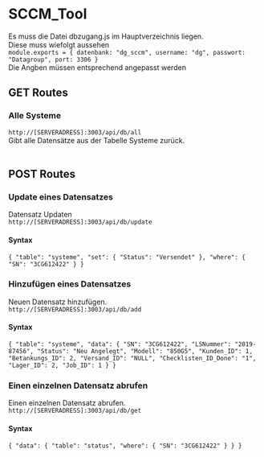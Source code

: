 # SCCM_Tool<br>
Es muss die Datei dbzugang.js im Hauptverzeichnis liegen.<br>
Diese muss wiefolgt aussehen<br>
`module.exports = {
    datenbank: "dg_sccm",
    username: "dg",
    passwort: "Datagroup",
    port: 3306
}`<br>
Die Angben müssen entsprechend angepasst werden<br>
## GET Routes<br>
### Alle Systeme<br>
`http://[SERVERADRESS]:3003/api/db/all`<br>
Gibt alle Datensätze aus der Tabelle Systeme zurück.<br>
<br>
## POST Routes<br>

### Update eines Datensatzes<br>
Datensatz Updaten<br>
`http://[SERVERADRESS]:3003/api/db/update`<br>
#### Syntax<br>
`{
	"table": "systeme",
	"set": {
		"Status": "Versendet"
	},
	"where": {
		"SN": "3CG612422"
	}
}`<br>

### Hinzufügen eines Datensatzes<br>
Neuen Datensatz hinzufügen.<br>
`http://[SERVERADRESS]:3003/api/db/add`<br>
#### Syntax<br>
`
{
	"table": "systeme",
	"data": {
		"SN": "3CG612422",
		"LSNummer": "2019-87456",
		"Status": "Neu Angelegt",
		"Modell": "850G5",
		"Kunden_ID": 1,
		"Betankungs_ID": 2,
		"Versand_ID": "NULL",
		"Checklisten_ID_Done": "1",
		"Lager_ID": 2,
		"Job_ID": 1
	}
}
`<br>

### Einen einzelnen Datensatz abrufen<br>
Einen einzelnen Datensatz abrufen.<br>
`http://[SERVERADRESS]:3003/api/db/get`<br>
#### Syntax<br>
`
{
"data": {
	"table": "status",
	"where": {
		"SN": "3CG612422"
	}
 }
}
`<br>
